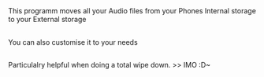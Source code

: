 ##

This programm moves all your Audio files from your Phones Internal storage to your External storage

##
You can also customise it to your needs

##
Particulalry helpful when doing a total wipe down. >> IMO :D~
